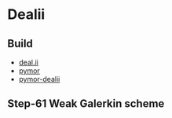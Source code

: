 # Dealii

## Build

* [deal.ii](https://github.com/dealii/dealii.git)
* [pymor](https://github.com/pymor/pymor.git)
* [pymor-dealii](https://github.com/pymor/pymor-deal.II.git)

## Step-61 Weak Galerkin scheme

